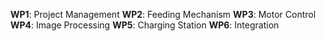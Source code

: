 **WP1**: Project Management
**WP2**: Feeding Mechanism
**WP3**: Motor Control
**WP4**: Image Processing
**WP5**: Charging Station
**WP6**: Integration